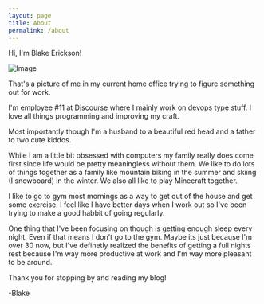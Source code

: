 ```yaml
---
layout: page
title: About
permalink: /about
---
```


Hi, I'm Blake Erickson!

![Image](https://blakestagram.blob.core.windows.net/blog/blake-working.png)

That's a picture of me in my current home office trying to figure something out
for work.

I'm employee #11 at [Discourse](https://discourse.org) where I mainly work on devops type stuff. I love all
things programming and improving my craft.

Most importantly though I'm a husband to a beautiful red head and a father to
two cute kiddos.

While I am a little bit obsessed with computers my family really does come first
since life would be pretty meaningless without them. We like to do lots of
things together as a family like mountain biking in the summer and skiing (I
snowboard) in the winter. We also all like to play Minecraft together.

I like to go to gym most mornings as a way to get out of the house and get some
exercise. I feel like I have better days when I work out so I've been trying to
make a good habbit of going regularly.

One thing that I've been focusing on though is getting enough sleep every night.
Even if that means I don't go to the gym.  Maybe its just because I'm over 30
now, but I've definetly realized the benefits of getting a full nights rest
because I'm way more productive at work and I'm way more pleasant to be around.

Thank you for stopping by and reading my blog!

-Blake
